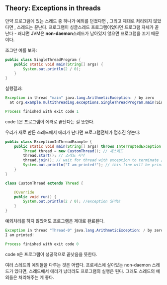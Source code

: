 ## Theory: Exceptions in threads

만약 프로그램에 있는 스레드 중 하나가 예외를 던졌다면 , 그리고 제대로 처리되지 않았다면 , 스레드는 끝난다. 프로그램이 싱글스레드 프로그램이었다면 프로그램 자체가 끝난다 - 왜냐면 JVM은 **non-daemon**스레드가 남아있지 않으면 프로그램을 끄기 때문이다.

조그만 예를 보자:

```java
public class SingleThreadProgram {
    public static void main(String[] args) {
        System.out.println(2 / 0);
    }
}
```

실행결과:

```java
Exception in thread "main" java.lang.ArithmeticException: / by zero
  at org.example.multithreading.exceptions.SingleThreadProgram.main(SingleThreadProgram.java:6)

Process finished with exit code 1
```

code `1`은 프로그램이 에러로 끝난다는 걸 뜻한다.

우리가 새로 만든 스레드에서 에러가 난다면 프로그램전체가 멈추진 않는다:

```java
public class ExceptionInThreadExample {
    public static void main(String[] args) throws InterruptedException {
        Thread thread = new CustomThread(); // 새스레드
        thread.start(); // 스레드 시작
        thread.join(); // wait for thread with exception to terminate //스레드 기다림.에러로 인해 스레드 종료됨.
        System.out.println("I am printed!"); // this line will be printed
    }
}

class CustomThread extends Thread {

    @Override
    public void run() {
        System.out.println(2 / 0); //exception 일어남
    }
}
```

예외처리를 하지 않았어도 프로그램은 제대로 완료된다.

```java
Exception in thread "Thread-0" java.lang.ArithmeticException: / by zero  at org.example.multithreading.exceptions.CustomThread.run(ExceptionInThreadExample.java:15)
I am printed!

Process finished with exit code 0
```

code `0`은 프로그램이 성공적으로 끝낫음을 뜻한다.

여러 스레드의 예외들을 다루는 것은 어렵다. 프로세스에 살아있는 non-daemon 스레드가 있다면, 스레드에서 에러가 났더라도 프로그램의 실행은 된다. 그래도 스레드의 예외들은 처리해주는 게 좋다.